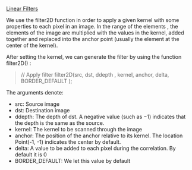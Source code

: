 [Linear Filters](https://docs.opencv.org/master/d4/dbd/tutorial_filter_2d.html)

We use the filter2D function in order to apply a given kernel with some properties to each pixel in an image. In the range of the elements , the elements of the image are multiplied with the values in the kernel, added together and replaced into the anchor point (usually the element at the center of the kernel). 

After setting the kernel, we can generate the filter by using the function filter2D() :
> // Apply filter
> filter2D(src, dst, ddepth , kernel, anchor, delta, BORDER_DEFAULT );

The arguments denote:
* src: Source image
* dst: Destination image
* ddepth: The depth of dst. A negative value (such as −1) indicates that the depth is the same as the source.
* kernel: The kernel to be scanned through the image
* anchor: The position of the anchor relative to its kernel. The location Point(-1, -1) indicates the center by default.
* delta: A value to be added to each pixel during the correlation. By default it is 0
* BORDER_DEFAULT: We let this value by default 

